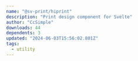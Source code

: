 ```yaml
---
name: "@sv-print/hiprint"
description: "Print design component for Svelte"
author: "CcSimple"
downloads: 44
dependents: 3
updated: "2024-06-03T15:56:02.801Z"
tags: 
  - utility
---
```

